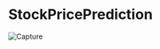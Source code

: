 # StockPricePrediction

![Capture](https://user-images.githubusercontent.com/51915348/84519547-e35e7100-acef-11ea-811e-ebc31ae24c5b.PNG)
